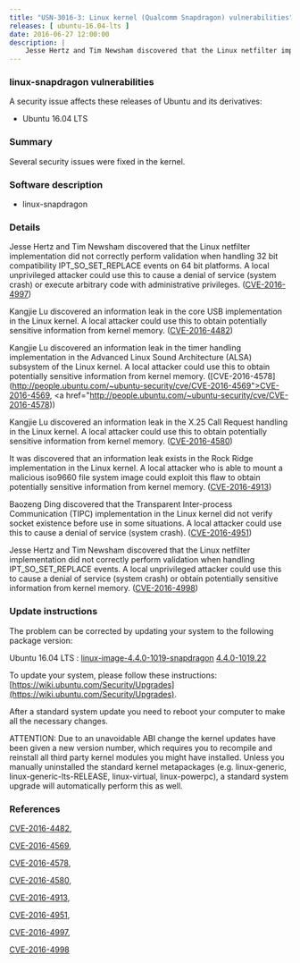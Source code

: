 ```yaml
---
title: "USN-3016-3: Linux kernel (Qualcomm Snapdragon) vulnerabilities"
releases: [ ubuntu-16.04-lts ]
date: 2016-06-27 12:00:00
description: |
    Jesse Hertz and Tim Newsham discovered that the Linux netfilter implementation did not correctly perform validation when handling 32 bit compatibility IPT_SO_SET_REPLACE events on 64 bit platforms. A local unprivileged attacker could use this to cause a denial of service (system crash) or execute arbitrary code with administrative privileges. ([CVE-2016-4997](http://people.ubuntu.com/~ubuntu-security/cve/CVE-2016-4997))
--- 
```

 
### linux-snapdragon vulnerabilities

A security issue affects these releases of Ubuntu and its derivatives:

* Ubuntu 16.04 LTS

### Summary

Several security issues were fixed in the kernel. 

### Software description

* linux-snapdragon 

### Details

Jesse Hertz and Tim Newsham discovered that the Linux netfilter implementation did not correctly perform validation when handling 32 bit compatibility IPT_SO_SET_REPLACE events on 64 bit platforms. A local unprivileged attacker could use this to cause a denial of service (system crash) or execute arbitrary code with administrative privileges. ([CVE-2016-4997](http://people.ubuntu.com/~ubuntu-security/cve/CVE-2016-4997))

Kangjie Lu discovered an information leak in the core USB implementation in the Linux kernel. A local attacker could use this to obtain potentially sensitive information from kernel memory. ([CVE-2016-4482](http://people.ubuntu.com/~ubuntu-security/cve/CVE-2016-4482))

Kangjie Lu discovered an information leak in the timer handling implementation in the Advanced Linux Sound Architecture (ALSA) subsystem of the Linux kernel. A local attacker could use this to obtain potentially sensitive information from kernel memory. ([CVE-2016-4578](http://people.ubuntu.com/~ubuntu-security/cve/CVE-2016-4569">CVE-2016-4569</a>, <a href="http://people.ubuntu.com/~ubuntu-security/cve/CVE-2016-4578))

Kangjie Lu discovered an information leak in the X.25 Call Request handling in the Linux kernel. A local attacker could use this to obtain potentially sensitive information from kernel memory. ([CVE-2016-4580](http://people.ubuntu.com/~ubuntu-security/cve/CVE-2016-4580))

It was discovered that an information leak exists in the Rock Ridge implementation in the Linux kernel. A local attacker who is able to mount a malicious iso9660 file system image could exploit this flaw to obtain potentially sensitive information from kernel memory. ([CVE-2016-4913](http://people.ubuntu.com/~ubuntu-security/cve/CVE-2016-4913))

Baozeng Ding discovered that the Transparent Inter-process Communication (TIPC) implementation in the Linux kernel did not verify socket existence before use in some situations. A local attacker could use this to cause a denial of service (system crash). ([CVE-2016-4951](http://people.ubuntu.com/~ubuntu-security/cve/CVE-2016-4951))

Jesse Hertz and Tim Newsham discovered that the Linux netfilter implementation did not correctly perform validation when handling IPT_SO_SET_REPLACE events. A local unprivileged attacker could use this to cause a denial of service (system crash) or obtain potentially sensitive information from kernel memory. ([CVE-2016-4998](http://people.ubuntu.com/~ubuntu-security/cve/CVE-2016-4998)) 

### Update instructions

The problem can be corrected by updating your system to the following package version:

Ubuntu 16.04 LTS
 : [linux-image-4.4.0-1019-snapdragon](https://launchpad.net/ubuntu/+source/linux-snapdragon) <span> [4.4.0-1019.22](https://launchpad.net/ubuntu/+source/linux-snapdragon/4.4.0-1019.22) </span> 

To update your system, please follow these instructions: [https://wiki.ubuntu.com/Security/Upgrades](https://wiki.ubuntu.com/Security/Upgrades).

After a standard system update you need to reboot your computer to make all the necessary changes.

ATTENTION: Due to an unavoidable ABI change the kernel updates have been given a new version number, which requires you to recompile and reinstall all third party kernel modules you might have installed. Unless you manually uninstalled the standard kernel metapackages (e.g. linux-generic, linux-generic-lts-RELEASE, linux-virtual, linux-powerpc), a standard system upgrade will automatically perform this as well. 

### References

 [CVE-2016-4482](http://people.ubuntu.com/~ubuntu-security/cve/CVE-2016-4482), 

 [CVE-2016-4569](http://people.ubuntu.com/~ubuntu-security/cve/CVE-2016-4569), 

 [CVE-2016-4578](http://people.ubuntu.com/~ubuntu-security/cve/CVE-2016-4578), 

 [CVE-2016-4580](http://people.ubuntu.com/~ubuntu-security/cve/CVE-2016-4580), 

 [CVE-2016-4913](http://people.ubuntu.com/~ubuntu-security/cve/CVE-2016-4913), 

 [CVE-2016-4951](http://people.ubuntu.com/~ubuntu-security/cve/CVE-2016-4951), 

 [CVE-2016-4997](http://people.ubuntu.com/~ubuntu-security/cve/CVE-2016-4997), 

 [CVE-2016-4998](http://people.ubuntu.com/~ubuntu-security/cve/CVE-2016-4998)
 

